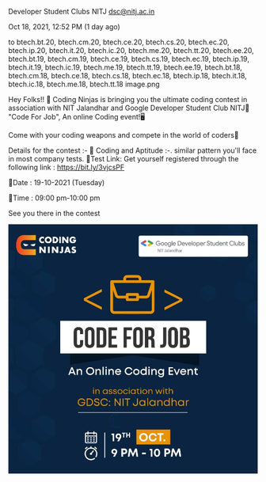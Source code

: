 Developer Student Clubs NITJ <dsc@nitj.ac.in>
	
Oct 18, 2021, 12:52 PM (1 day ago)
	
to btech.bt.20, btech.cm.20, btech.ce.20, btech.cs.20, btech.ec.20, btech.ip.20, btech.it.20, btech.ic.20, btech.me.20, btech.tt.20, btech.ee.20, btech.bt.19, btech.cm.19, btech.ce.19, btech.cs.19, btech.ec.19, btech.ip.19, btech.it.19, btech.ic.19, btech.me.19, btech.tt.19, btech.ee.19, btech.bt.18, btech.cm.18, btech.ce.18, btech.cs.18, btech.ec.18, btech.ip.18, btech.it.18, btech.ic.18, btech.me.18, btech.tt.18
image.png



Hey Folks!! 👋
Coding Ninjas is bringing you the ultimate coding contest in association with NIT Jalandhar and Google Developer Student Club NITJ🙇
"Code For Job",
An online Coding event!🖥️

Come with your coding weapons and compete in the world of coders🤩

 Details for the contest :-
🔹 Coding and Aptitude :-. similar pattern you'll face in most company tests.
🔹Test Link:
Get yourself registered through the following link :
 https://bit.ly/3vjcsPF

 🔹Date : 19-10-2021 (Tuesday)

 🔹Time : 09:00 pm-10:00 pm

See you there in the contest


![Image](/2021/October/Utils/coding_Ninjas.png)